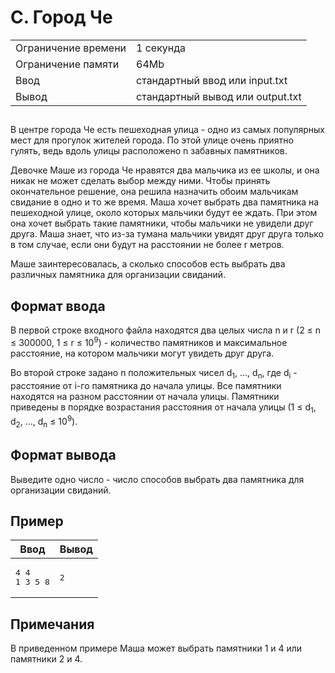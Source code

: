 <div class="problem-statement">
   <div class="header">
      <h1 class="title">C. Город Че</h1>
      <table>
         <tr class="time-limit">
            <td class="property-title">Ограничение времени</td>
            <td>1&nbsp;секунда</td>
         </tr>
         <tr class="memory-limit">
            <td class="property-title">Ограничение памяти</td>
            <td>64Mb</td>
         </tr>
         <tr class="input-file">
            <td class="property-title">Ввод</td>
            <td colspan="1">стандартный ввод или input.txt</td>
         </tr>
         <tr class="output-file">
            <td class="property-title">Вывод</td>
            <td colspan="1">стандартный вывод или output.txt</td>
         </tr>
      </table>
   </div>
   <h2></h2>
   <div class="legend"><span style="">
         <p>В центре города Че есть пешеходная улица - одно из самых популярных мест для прогулок жителей города. По этой улице очень
            приятно гулять, ведь вдоль улицы расположено n забавных памятников.
         </p></span><p>Девочке Маше из города Че нравятся два мальчика из ее школы, и она никак не может сделать выбор между ними. Чтобы принять
         окончательное решение, она решила назначить обоим мальчикам свидание в одно и то же время. Маша хочет выбрать два памятника
         на пешеходной улице, около которых мальчики будут ее ждать. При этом она хочет выбрать такие памятники, чтобы мальчики не
         увидели друг друга. Маша знает, что из-за тумана мальчики увидят друг друга только в том случае, если они будут на расстоянии
         не более r метров.
      </p>
      <p>Маше заинтересовалась, а сколько способов есть выбрать два различных памятника для организации свиданий.</p>
   </div>
   <h2>Формат ввода</h2>
   <div class="input-specification"><span style="">
         <p>В первой строке входного файла находятся два целых числа n и r (<span class="tex-math-text">2 &le; n &le; 300000</span>, <span class="tex-math-text">1 &le; r &le; 10<sup>9</sup></span>) - количество памятников и максимальное расстояние, на котором мальчики могут увидеть друг друга.
         </p></span><p>Во второй строке задано n положительных чисел <span class="tex-math-text">d<sub>1</sub>, &hellip;, d<sub>n</sub></span>, где <span class="tex-math-text">d<sub>i</sub></span> - расстояние от i-го памятника до начала улицы. Все памятники находятся на разном расстоянии от начала улицы. Памятники приведены
         в порядке возрастания расстояния от начала улицы (<span class="tex-math-text">1 &le; d<sub>1</sub>, d<sub>2</sub>, &hellip;, d<sub>n</sub> &le; 10<sup>9</sup></span>).
      </p>
   </div>
   <h2>Формат вывода</h2>
   <div class="output-specification"><span style="">
         <p>Выведите одно число - число способов выбрать два памятника для организации свиданий.</p></span><p></p>
   </div>
   <h2>Пример</h2>
   <table class="sample-tests">
      <thead>
         <tr>
            <th>Ввод</th>
            <th>Вывод</th>
         </tr>
      </thead>
      <tbody>
         <tr>
            <td><pre>4 4
1 3 5 8
</pre></td>
            <td><pre>2
</pre></td>
         </tr>
      </tbody>
   </table>
   <h2>Примечания</h2>
   <div class="notes"><span style="">
         <p>В приведенном примере Маша может выбрать памятники 1 и 4 или памятники 2 и 4.</p></span><p></p>
   </div>